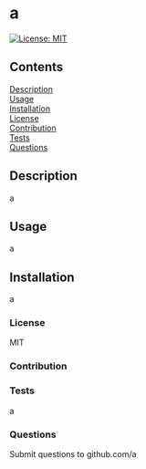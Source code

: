 
  # a
  [![License: MIT](https://img.shields.io/badge/License-MIT-yellow.svg)](https://opensource.org/licenses/MIT)
  ## Contents
  [Description](#description)  
  [Usage](#usage)  
  [Installation](#installation)  
  [License](#license)  
  [Contribution](#contribution)  
  [Tests](#tests)  
  [Questions](#questions)  
  ## Description
  a
  ## Usage
  a
  ## Installation
  a
  ### License
  MIT
  ### Contribution
  
  ### Tests
  a
  ### Questions
  Submit questions to github.com/a  
